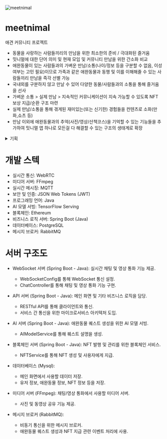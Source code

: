 ![meetnimal](https://github.com/ccommit-dev/meetnimal/assets/77635521/ed1947f9-ce22-4cb8-b594-71b2419866e6)
# meetnimal
애견 커뮤니티 프로젝트

- 동물을 사랑하는 사람들끼리의 만남을 위한 최소한의 준비 / 극대화된 즐거움
- 밋니멀에 대한 단어 의미 및 현재 모임 및 커뮤니티 만남을 위한 간소화 비교
- 애완동물이 있는 사람들과의 가벼운 만남/소통(나이/정보 등을 구분할 수 없음, 이성 여부는 고민 필요)이므로 가족과 같은 애완동물과 동행 및 이를 이해해줄 수 있는 사람들끼리 만남을 즉각 선별 가능
- 국내외를 구분하지 않고 만날 수 있어 다양한 동물/사람들과의 소통을 통해 즐거움을 선사
- 가벼운 소통 > 실제 만남 > 지속적인 커뮤니케이션이 지속 가능할 수 있도록 NFT 보상 지급/순환 구조 마련
-  실제 만남/소통을 통해 겪게된 재미있는(또는 신기한) 경험들을 컨텐츠로 소화(만화,쇼츠 등)
- 만남 이외에 애완동물과의 추억(사진/영상/산책코스)을 기억할 수 있는 기능들을 추가하여 밋니멀 앱 하나로 모든걸 다 해결할 수 있는 구조의 생태계로 확장
<details>
<summary>기획</summary>
<div markdown="5">
- 로딩 화면(진입 시 배경 화면)
- 메인 화면(구체적인 UI 구성에 대한 논의 필요) 
- 채팅/영상 통화 기능(사진/동영상 공유 기능)
- 프로필 기능
- AI를 이용한 애완동물 유형별 퀘스트 생성/NFT 지급
</div>
</details>

 
# 개발 스텍
- 실시간 통신: WebRTC
- 미디어 서버: FFmpeg
- 실시간 메시징: MQTT
- 보안 및 인증: JSON Web Tokens (JWT)
- 프로그래밍 언어: Java
- AI 모델 서빙: TensorFlow Serving
- 블록체인: Ethereum
- 비즈니스 로직 서버: Spring Boot (Java)
- 데이터베이스: PostgreSQL
- 메시지 브로커: RabbitMQ

# 서버 구조도
-  WebSocket 서버 (Spring Boot - Java): 실시간 채팅 및 영상 통화 기능 제공.
	-  WebSocketConfig를 통해 WebSocket 통신 설정.
	-  ChatController를 통해 채팅 및 영상 통화 기능 구현.

-  API 서버 (Spring Boot - Java): 메인 화면 및 기타 비즈니스 로직을 담당.
	-  RESTful API를 통해 클라이언트와 통신.
	-  서비스 간 통신을 위한 마이크로서비스 아키텍처 도입.

-  AI 서버 (Spring Boot - Java): 애완동물 퀘스트 생성을 위한 AI 모델 서빙.
	-  AIModelService를 통해 퀘스트 설명을 생성.

-  블록체인 서버 (Spring Boot - Java): NFT 발행 및 관리를 위한 블록체인 서비스.
	-  NFTService를 통해 NFT 생성 및 사용자에게 지급.

-  데이터베이스 (Mysql):
	-  메인 화면에서 사용할 데이터 저장.
	-  유저 정보, 애완동물 정보, NFT 정보 등을 저장.

-  미디어 서버 (FFmpeg): 채팅/영상 통화에서 사용할 미디어 서버.
	-  사진 및 동영상 공유 기능 제공.

-  메시지 브로커 (RabbitMQ):
	-  비동기 통신을 위한 메시지 브로커.
	-  애완동물 퀘스트 생성과 NFT 지급 관련 이벤트 처리에 사용.


